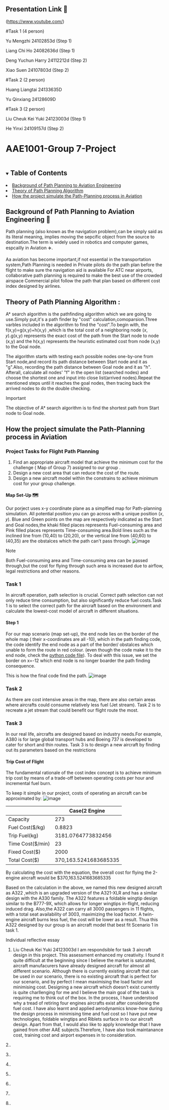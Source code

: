 ## Presentation Link :link:
(https://www.youtube.com/)

#Task 1 (4 person)

 Yu Mengzhi 24102853d (Step 1)

Liang Chi Ho 24082636d (Step 1)
                            
Deng Yuchun Harry 24112212d (Step 2)

Xiao Suen 24107803d  (Step 2)

#Task 2 (2 person)

Huang Liangtai 24133635D

Yu Qinxiang 24128609D


#Task 3 (2 person)

Liu Cheuk Kei Yuki 24123003d (Step 1)

He Yinxi 24109157d (Step 2)


# AAE1001-Group 7-Project

<!-- TABLE OF CONTENTS -->
<details open="open">
  <summary><h2 style="display: inline-block">Table of Contents</h2></summary>
    <li><a href="##Background-of-Path-Planning-to-Aviation-Engineering">Background of Path Planning to Aviation Engineering</a></li>
    <li><a href="##Theory-of-Path-Planning-Algorithm">Theory of Path Planning Algorithm</a></li>
    <li><a href="##How the project simulate the Path-Planning process in Aviation">How the project simulate the Path-Planning process in Aviation</a></li>
  </ol>
</details>

## Background of Path Planning to Aviation Engineering :flight_departure:	
Path planning (also known as the navigation problem),can be simply said as its literal meaning, implies
moving the sepcific object from the source to destination.The term is
widely used in robotics and computer games, espcailly in Aviation :airplane:.

Aa aviation has become important,if not essential in the transportation system,Path Planning is needed in 
Private pilots do the path plan before the flight to make sure the
navigation aid is available
For ATC near airports, collaborative path planning is required to make
the best use of the crowded airspace
Commercial pilot follow the path that plan based on different cost index
designed by airlines.


## Theory of Path Planning Algorithm :
A* search algorithm is the pathfinding algorithm which we are going to use.Simply put,it's a path finder by "cost" calculation,comoparsion.Three varbles included in the algorithm to find the "cost".To begin with, the f(x,y)=g(x,y)+h(x,y) ,which is the total cost of a neighboring node (𝑥, 𝑦).g(x,y) represents the exact cost of the path from the Start node to node (x,y) and the h(x,y) represents the
heuristic estimated cost from node (x,y) to the Goal node.

The algorithm starts with testing each possible nodes one-by-one from Start node,and record its path distance between Start node and it as "g".Also, recording the path distance between Goal node and it as "h". Afterall, calculate all nodes' "f" in the open list (searched nodes) and choose the shortest one and input into close list(arrived nodes).Repeat the mentioned steps until it reaches the goal nodes, then tracing back the arrived nodes to do the double checking.

> [!IMPORTANT]
> The objective of A* search algorithm is to find the shortest path from Start node to Goal node.
## How the project simulate the Path-Planning process in Aviation
### Project Tasks for Flight Path Planning
1. Find an appropriate aircraft model that achieve the minimum cost for
the challenge ( Map of Group 7) assigned to our group .
2. Design a new cost area that can reduce the cost of the route.
3. Design a new aircraft model within the constrains to achieve
minimum cost for your group challenge.

#### Map Set-Up  🗺️
Our porject uses x-y coordinate plane as a simplfied map for Path-planning simulation. All potential position you can go across with a unique
position (𝑥, 𝑦). Blue and Green points on the map are respectively indicated as the Start and Goal nodes,the khaki filled places represents Fuel-consuming area and Pink filled places represents Time-consuming area.Bold lines such as the inclined line from (10,40) to (20,20), or the vertical line from (40,60) to (40,35) are the obstalces which the path can't pass through.
![image](https://github.com/ox-x/AAE100_Group7_project/blob/main/GROUP%207%20MAP.png "GROUP 7 MAP")

> [!NOTE]
> Both  Fuel-consuming area and Time-consuming area can be passed through,but the cost for flying
through such area is increased due to airflow, legal restrictions and other reasons.
### Task 1
In aircraft operation, path selection is crucial. Correct path selection can not only reduce time consumption, but also significantly reduce fuel costs.Task 1 is to select the correct path for the aircraft based on the environment and calculate the lowest-cost model of aircraft in different situations.
#### Step 1
For our map scenario (map set-up), the end node lies on the border of the whole map ( their x-coordinates are all -10), which in the path finding code, the code identify the end node as a part of the border/ obstalces which unable to form the route in red colour. (even though the code make it to the end node, check the [python code file](https://github.com/ox-x/AAE100_Group7_project/blob/main/task1%20step1%20oringin.py)). To deal with this issue, we set the border on x=-12 which end node is no longer boarder the path finding consequence.

This is how the final code find the path.
![image](https://github.com/ox-x/AAE100_Group7_project/blob/main/PATH%20FINDING.gif )
### Task 2
As there are cost intensive areas in the map, there are also certain areas where aircrafts
could consume relatively less fuel (Jet stream). Task 2 is to recreate a jet stream that could benefit our flight route the most.
### Task 3
In our real life, aircrafts are designed based on industry needs.For example, A380 is for large global transport hubs and Boeing 737 is developed to cater for short and thin routes. Task 3 is to design a new aircraft by finding out its
parameters based on the restrictions
#### Trip Cost of Flight
The fundamental rationale of the cost index concept is to achieve
minimum trip cost by means of a trade-off between operating costs
per hour and incremental fuel burn.

To keep it simple in our project, costs of operating an aircraft can be approximated by:
![image](https://github.com/ox-x/AAE100_Group7_project/blob/main/Cost%20Formula.png "Cost Formula")

|                 |     Case(2 Engine    |
| -------------   |    --------------    |
| Capacity        |          273         |
|Fuel Cost($/kg)  |        0.8823        |
|Trip Fuel(kg)    |  3181.0764773832456  |
|Time Cost($/min) |          23          |  
|Fixed Cost($)    |      2000            |
|Total Cost($)    |370,163.5241683685335 |

By calculating the cost with the equation, the overall cost for flying the 2-engine aircraft would be $370,163.5241683685335

Based on the calculation in the above, we named this new designed aircraft as A322 ,which is an upgraded version of the A321-XLR and has a similar design with the A330 family. The A322 features a foldable wingtip design similar to the B777-9X, which allows for longer wingtips in-flight, reducing induced drag. Also,the A322 can carry all 3000 passengers in 11 flights, with a total seat availability of 3003, maximizing the load factor. A twin-engine aircraft burns less fuel, the cost will be lower as a result. Thua this A322 designed by our group is an aircraft model that best fit Scenario 1 in task 1.

Individual reflective essay

1. Liu Cheuk Kei Yuki 24123003d
  I am respondsible for task 3 aircraft design in this project. This assessment enhanced my creativity. I found it quite difficult at the beginning since I believe the market is saturated, aircraft manufacurers have already designed aircraft for almost all different scenario. Although there is currently existing aircraft that can be used in our scenario, there is no existing aircraft that is perfect for our scenario, and by perfect I mean maximising the load factor and minimising cost. Designing a new aircraft which doesn't exist currently is quite charllenging for me and I believe the main goal of the task is requiring me to think out of the box. In the process, I have understood why a tread of retiring four engines aircrafts exist after considering the fuel cost. I have also learnt and applied aerodynamics know-how during the design process in minimising time and fuel cost so I have put new technologies, foldable wingtips and Riblets surface in to our aircraft design. Apart from that, I would also like to apply knowledge that I have gained from other AAE subjects.Therefore, I have also took maintanance cost, training cost and airport expenses in to consideration. 

2..

3..

4..

5..

6..

7..

8..
